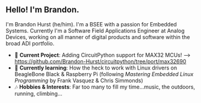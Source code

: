 ## Hello! I'm Brandon. 

I'm Brandon Hurst (he/him). I'm a BSEE with a passion for Embedded Systems. Currently I'm a Software Field Applications Engineer at Analog Devices, working on all manner of digital products and software within the broad ADI portfolio. 

- 🔭 **Current Project**:      Adding CircuitPython support for MAX32 MCUs! --> https://github.com/Brandon-Hurst/circuitpython/tree/port/max32690
- 🌱 **Currently learning**:   How the heck to work with Linux drivers on BeagleBone Black & Raspberry Pi (following _Mastering Embedded Linux Programming_ by Frank Vasquez & Chris Simmonds)
- 🎶 **Hobbies & Interests**:    Far too many to fill my time...music, the outdoors, running, climbing...
